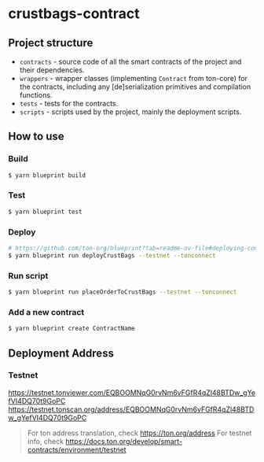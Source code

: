 # crustbags-contract

## Project structure

- `contracts` - source code of all the smart contracts of the project and their dependencies.
- `wrappers` - wrapper classes (implementing `Contract` from ton-core) for the contracts, including any [de]serialization primitives and compilation functions.
- `tests` - tests for the contracts.
- `scripts` - scripts used by the project, mainly the deployment scripts.

## How to use

### Build

```sh
$ yarn blueprint build
```

### Test

```sh
$ yarn blueprint test
```

### Deploy

```sh
# https://github.com/ton-org/blueprint?tab=readme-ov-file#deploying-contracts
$ yarn blueprint run deployCrustBags --testnet --tonconnect
```

### Run script

```sh
$ yarn blueprint run placeOrderToCrustBags --testnet --tonconnect
```

### Add a new contract

```sh
$ yarn blueprint create ContractName
```

## Deployment Address

### Testnet

https://testnet.tonviewer.com/EQBOOMNqG0rvNm6vFGfR4qZl48BTDw_gYefVI4DQ70t9GoPC
https://testnet.tonscan.org/address/EQBOOMNqG0rvNm6vFGfR4qZl48BTDw_gYefVI4DQ70t9GoPC

> For ton address translation, check https://ton.org/address
> For testnet info, check https://docs.ton.org/develop/smart-contracts/environment/testnet